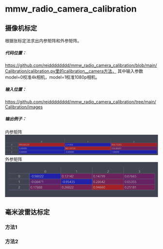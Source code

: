 # mmw_radio_camera_calibration

## 摄像机标定

根据张标定法求出内参矩阵和外参矩阵。


##### 代码位置：
https://github.com/reidddddddd/mmw_radio_camera_calibration/blob/main/Calibration/calibration.py里的calibration__camera方法，
其中输入参数model=0校准4k相机，model=1校准1080p相机。
 
##### 输入位置：
https://github.com/reidddddddd/mmw_radio_camera_calibration/tree/main/Calibration/images


##### 输出例子：

内参矩阵
 ![image](./document/image/intrinsic_matrix.png)
 外参矩阵
 ![image](./document/image/extrinsics_matrix.png)
## 毫米波雷达标定

### 方法1 

### 方法2

